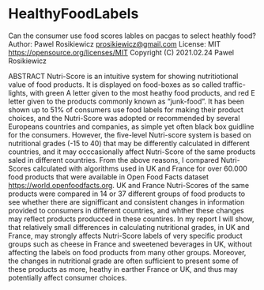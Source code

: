 # HealthyFoodLabels

Can the consumer use food scores lables on pacgas to select heathly food?
Author: Pawel Rosikiewicz
prosikiewicz@gmail.com
License: MIT https://opensource.org/licenses/MIT
Copyright (C) 2021.02.24 Pawel Rosikiewicz

ABSTRACT
Nutri-Score is an intuitive system for showing nutritiotional value of food products. It is displayed on food-boxes as so called traffic-lights, with green A letter given to the most heathy food products, and red E letter given to the products commonly known as “junk-food”. It has been shown up to 51% of consumers use food labels for making their product choices, and the Nutri-Score was adopted or recommended by several Europeans countries and companies, as simple yet often black box guidline for the consumers. However, the five-level Nutri-score system is based on nutritional grades (-15 to 40) that may be differently calculated in different countries, and it may occcasionally affect Nutri-Score of the same products saled in different countries.
From the above reasons, I compared Nutri-Scores calculated with algorithms used in UK and France for over 60.000 food products that were available in Open Food Facts dataset https://world.openfoodfacts.org. UK and France Nutri-Scores of the same products were compared in 14 or 37 different groups of food products to see whether there are signifficant and consistent changes in information provided to consumers in different countries, and whther these changes may reflect products producced in these countires.
In my report I will show, that relatively small differences in calculating nutritional grades, in UK and France, may strongly affects Nutri-Score labels of very specific product groups such as cheese in France and sweetened beverages in UK, without affecting the labels on food products from many other groups. Moreover, the changes in nutritional grade are often sufficient to present some of these products as more, heathy in earther France or UK, and thus may potentially affect consumer choices.
